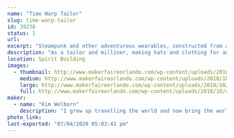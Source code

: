 ```yaml
---
name: "Time Warp Tailor"
slug: time-warp-tailor
id: 39238
status: 1
url: 
excerpt: "Steampunk and other adventurous wearables, constructed from a variety of reclaimed items mixed with new and vintage fabrics. My exhibit will also allow people to construct a plumed mini-top hat from their choice of a variety of fabrics, pre-cut to allow for completion in about an hour. "
description: "As a tailor and milliner, making hats and clothing for adventurous gentlemen and ladies I collect ....souvenirs....as I travel with my friend Mr. Verne, which I incorporate into my work. My last ensemble included an 18th century skirt, a Victorian corset, a leather coat from 1970, and something called a \"power suit\" from 1990, though I cannot imagine what power it may have wielded since it revealed nothing of the feminine wiles which I find so reliable. Look for 1940's aprons styled into modern skirts using 18th century design and construction methods; hats made from gelatin molds, and vintage jewelry-trimmed fabric totes. I am the costume designer for Opera Orlando's Steampunk \"Tales of Hoffman\" as well as dozens of productions from musical theatre to serious historic events.   I accept short term apprentices as introductory hat-makers."
location: Spirit Building
images:
  - thumbnail: http://www.makerfaireorlando.com/wp-content/uploads/2018/10/mini-top-hat-display.jpg
    medium: http://www.makerfaireorlando.com/wp-content/uploads/2018/10/mini-top-hat-display.jpg
    large: http://www.makerfaireorlando.com/wp-content/uploads/2018/10/mini-top-hat-display.jpg
    full: http://www.makerfaireorlando.com/wp-content/uploads/2018/10/mini-top-hat-display.jpg
maker:
  - name: "Kim Welborn"
    description: "I grew up travelling the world and now bring the world into my creations. I have costumed dozens of professional productions, from Opera Orlando's steampunk \"Tales of Hoffman\" to historic reenactments and Carnegie Hall concerts. As the TimeWarpTailor I travel with my friend, Mr. Verne, collecting....\"souvenir?\"...clothing pieces which I incorporate into my wardrobe; one recent ensemble combined an eighteenth century skirt, a 1970's leather trenchcoat, a Victorian corset and a 1990's 'power suit'."
photo_link: 
last-exported: "07/04/2020 05:03:41 pm"
---
```

